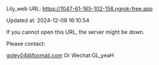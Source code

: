 Lily_web URL: https://1047-61-165-102-156.ngrok-free.app

Updated at: 2024-12-08 16:10:54

If you cannot open this URL, the server might be down.

Please contact: 

goley04@foxmail.com Or Wechat:GL_yeaH